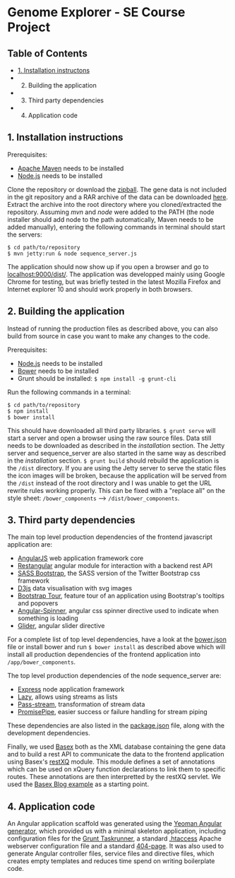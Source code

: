 # Genome Explorer - SE Course Project

## Table of Contents

- [1. Installation instructons](#1-installation-instructons)
- 2. Building the application
- 3. Third party dependencies
- 4. Application code

## 1. Installation instructions
Prerequisites:

- [Apache Maven](http://maven.apache.org/download.cgi) needs to be installed
- [Node.js](http://nodejs.org/download/) needs to be installed

Clone the repository or download the 
[zipball](http://github.com/rsschermer/genome-explorer/zipball/master). The
gene data is not included in the git repository and a RAR archive of the data
can be downloaded [here]().
Extract the archive into the root directory where you cloned/extracted the
repository. Assuming _mvn_ and _node_ were added to the PATH (the node installer
should add node to the path automatically, Maven needs to be added manually),
entering the following commands in terminal should start the servers:
    
	$ cd path/to/repository
	$ mvn jetty:run & node sequence_server.js

The application should now show up if you open a browser and go to
[localhost:9000/dist/](http://localhost:9000/dist/). The application was
developped mainly using Google Chrome for testing, but was briefly tested in the
latest Mozilla Firefox and Internet explorer 10 and should work properly in both
browsers.

## 2. Building the application
Instead of running the production files as described above, you can also build
from source in case you want to make any changes to the code.

Prerequisites:

- [Node.js](http://nodejs.org/download/) needs to be installed
- [Bower](http://bower.io) needs to be installed
- Grunt should be installed: `$ npm install -g grunt-cli`

Run the following commands in a terminal:

	$ cd path/to/repository
	$ npm install
	$ bower install

This should have downloaded all third party libraries. `$ grunt serve` will
start a server and open a browser using the raw source files. Data still needs
to be downloaded as described in the _installation_ section. The Jetty server
and sequence_server are also started in the same way as described in the
_installation_ section. `$ grunt build` should rebuild the application is the
`/dist` directory. If you are using the Jetty server to serve the static files
the icon images will be broken, because the application will be served from the
`/dist` instead of the root directory and I was unable to get the URL rewrite
rules working properly. This can be fixed with a "replace all" on the style
sheet: `/bower_components` --> `/dist/bower_components`.

## 3. Third party dependencies
The main top level production dependencies of the frontend javascript
application are:

- [AngularJS](http://angularjs.org) web application framework core
- [Restangular](https://github.com/mgonto/restangular) angular module for 
  interaction with a backend rest API
- [SASS Bootstrap](https://github.com/jlong/sass-bootstrap), the SASS version
  of the Twitter Bootstrap css framework
- [D3js](http://d3js.org/) data visualisation with svg images
- [Bootstrap Tour](http://bootstraptour.com/), feature tour of an application
  using Bootstrap's tooltips and popovers
- [Angular-Spinner](https://github.com/urish/angular-spinner), angular css 
  spinner directive used to indicate when something is loading
- [Glider](https://github.com/evrone/glider), angular slider directive

For a complete list of top level dependencies, have a look at the
[bower.json](/bower.json) file or install bower and run `$ bower install` as
described above which will install all production dependencies of the frontend
application into `/app/bower_components`.

The top level production dependencies of the node sequence_server are:

- [Express](http://expressjs.com/) node application framework
- [Lazy](https://github.com/pkrumins/node-lazy), allows using streams as lists
- [Pass-stream](https://github.com/jeffbski/pass-stream), transformation of
  stream data
- [PromisePipe](https://github.com/epeli/node-promisepipe), easier success or
  failure handling for stream piping

These dependencies are also listed in the [package.json](/package.json) file,
along with the development dependencies.

Finally, we used [Basex](http://basex.org/) both as the XML database containing 
the gene data and to build a rest API to communicate the data to the frontend
application using Basex's [restXQ](http://docs.basex.org/wiki/RESTXQ) module.
This module defines a set of annotations which can be used on xQuery function
declarations to link them to specific routes. These annotations are then
interpretted by the restXQ servlet. We used the 
[Basex Blog example](https://github.com/siserle/blog-example) as a starting
point.

## 4. Application code
An Angular application scaffold was generated using the
[Yeoman Angular generator](https://github.com/yeoman/generator-angular), which
provided us with a minimal skeleton application, including configuration files
for the [Grunt Taskrunner](http://gruntjs.com/), a standard 
[.htaccess](/app/.htaccess) Apache webserver configuration file and a standard
[404-page](/app/404.html). It was also used to generate Angular controller 
files, service files and directive files, which creates empty templates and
reduces time spend on writing boilerplate code. 
